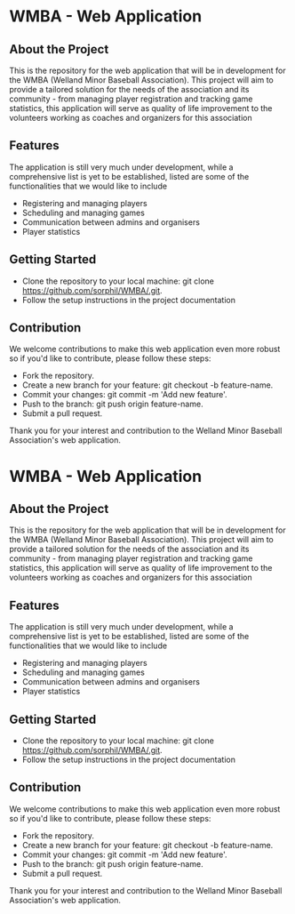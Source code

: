 # WMBA - Web Application

## About the Project
This is the repository for the web application that will be in development for the WMBA (Welland Minor Baseball Association). This project will aim to provide a tailored solution for the needs of the association and its community - from managing player registration and tracking game statistics, this application will serve as quality of life improvement to the volunteers working as coaches and organizers for this association

## Features
The application is still very much under development, while a comprehensive list is yet to be established, listed are some of the functionalities that we would like to include
- Registering and managing players
- Scheduling and managing games
- Communication between admins and organisers
- Player statistics

## Getting Started
- Clone the repository to your local machine: git clone https://github.com/sorphil/WMBA/.git.
- Follow the setup instructions in the project documentation

## Contribution
We welcome contributions to make this web application even more robust so if you'd like to contribute, please follow these steps:

- Fork the repository.
- Create a new branch for your feature: git checkout -b feature-name.
- Commit your changes: git commit -m 'Add new feature'.
- Push to the branch: git push origin feature-name.
- Submit a pull request.

Thank you for your interest and contribution to the Welland Minor Baseball Association's web application. 
# WMBA - Web Application

## About the Project
This is the repository for the web application that will be in development for the WMBA (Welland Minor Baseball Association). This project will aim to provide a tailored solution for the needs of the association and its community - from managing player registration and tracking game statistics, this application will serve as quality of life improvement to the volunteers working as coaches and organizers for this association

## Features
The application is still very much under development, while a comprehensive list is yet to be established, listed are some of the functionalities that we would like to include
- Registering and managing players
- Scheduling and managing games
- Communication between admins and organisers
- Player statistics

## Getting Started
- Clone the repository to your local machine: git clone https://github.com/sorphil/WMBA/.git.
- Follow the setup instructions in the project documentation

## Contribution
We welcome contributions to make this web application even more robust so if you'd like to contribute, please follow these steps:

- Fork the repository.
- Create a new branch for your feature: git checkout -b feature-name.
- Commit your changes: git commit -m 'Add new feature'.
- Push to the branch: git push origin feature-name.
- Submit a pull request.

Thank you for your interest and contribution to the Welland Minor Baseball Association's web application. 

